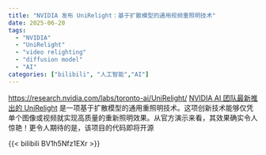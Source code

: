 ```yaml
---
title: "NVIDIA 发布 UniRelight：基于扩散模型的通用视频重照明技术"
date: 2025-06-20
tags:
  - "NVIDIA"
  - "UniRelight"
  - "video relighting"
  - "diffusion model"
  - "AI"
categories: ["bilibili", "人工智能","AI"]
---
```


https://research.nvidia.com/labs/toronto-ai/UniRelight/
[NVIDIA AI 团队最新推出的 UniRelight](https://research.nvidia.com/labs/toronto-ai/UniRelight/) 是一项基于扩散模型的通用重照明技术。这项创新技术能够仅凭单个图像或视频就实现高质量的重新照明效果。从官方演示来看，其效果确实令人惊艳！更令人期待的是，该项目的代码即将开源

{{< bilibili BV1h5Nfz1EXr >}}
